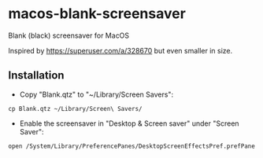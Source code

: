 # macos-blank-screensaver
Blank (black) screensaver for MacOS

Inspired by https://superuser.com/a/328670 but even smaller in size.

## Installation
* Copy "Blank.qtz" to "~/Library/Screen Savers":
```
cp Blank.qtz ~/Library/Screen\ Savers/
```
* Enable the screensaver in "Desktop & Screen saver" under "Screen Saver":
```
open /System/Library/PreferencePanes/DesktopScreenEffectsPref.prefPane
```
